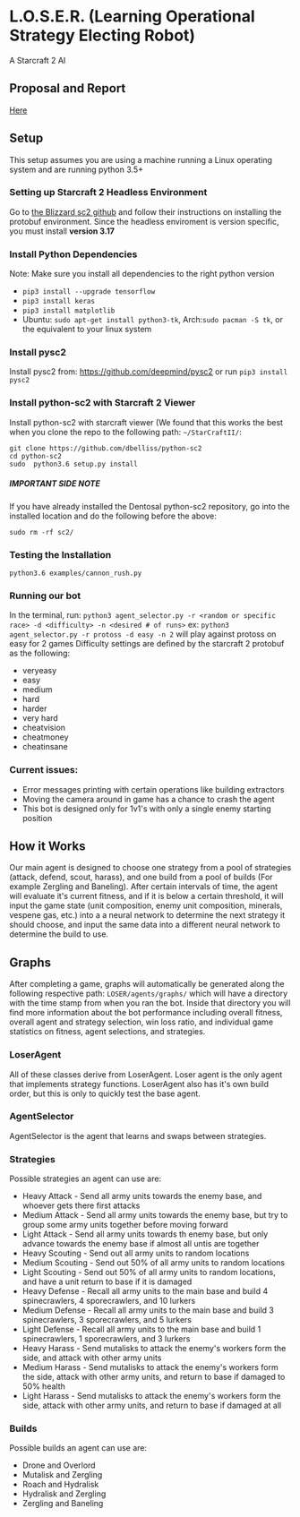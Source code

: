 # L.O.S.E.R. (Learning Operational Strategy Electing Robot)
A Starcraft 2 AI

## Proposal and Report
[Here](./ProjectReport.pdf)

## Setup
This setup assumes you are using a machine running a Linux operating system and are running python 3.5+

### Setting up Starcraft 2 Headless Environment
Go to [the Blizzard sc2 github](https://github.com/Blizzard/s2client-proto) and follow their instructions on installing
the protobuf environment. Since the headless enviroment is version specific, you must install **version 3.17**

### Install Python Dependencies
Note: Make sure you install all dependencies to the right python version

* `pip3 install --upgrade tensorflow`
* `pip3 install keras`
* `pip3 install matplotlib`
* Ubuntu: `sudo apt-get install python3-tk`, Arch:`sudo pacman -S tk`, or the equivalent to your linux system

### Install pysc2
Install pysc2 from: 
https://github.com/deepmind/pysc2
or run
`pip3 install pysc2`

### Install python-sc2 with Starcraft 2 Viewer
Install python-sc2 with starcraft viewer (We found that this works the best when you clone the repo to the following path: `~/StarCraftII/`: 

```
git clone https://github.com/dbelliss/python-sc2
cd python-sc2
sudo  python3.6 setup.py install
```
##### IMPORTANT SIDE NOTE
If you have already installed the Dentosal python-sc2 repository, go into the installed location and do the following before the above:

`sudo rm -rf sc2/`

### Testing the Installation
`python3.6 examples/cannon_rush.py`

### Running our bot
In the terminal, run:
`python3 agent_selector.py -r <random or specific race> -d <difficulty> -n <desired # of runs>`
ex: `python3 agent_selector.py -r protoss -d easy -n 2` will play against protoss on easy for 2 games
Difficulty settings are defined by the starcraft 2 protobuf as the following:

* veryeasy
* easy
* medium
* hard
* harder
* very hard
* cheatvision
* cheatmoney
* cheatinsane



### Current issues:
* Error messages printing with certain operations like building extractors
* Moving the camera around in game has a chance to crash the agent
* This bot is designed only for 1v1's with only a single enemy starting position

## How it Works
Our main agent is designed to choose one strategy from a pool of strategies (attack, defend, scout, harass), and one build from a pool of builds (For example Zergling and Baneling). After certain intervals of time, the agent will evaluate it's current fitness, and if it is below a certain threshold, it will input the game state (unit composition, enemy unit composition, minerals, vespene gas, etc.) into a a neural network to determine the next strategy it should choose, and input the same data into a different neural network to determine the build to use.

## Graphs
After completing a game, graphs will automatically be generated along the following respective path: `LOSER/agents/graphs/` which will have a directory with the time stamp from when you ran the bot. Inside that directory you will find more information about the bot performance including overall fitness, overall agent and strategy selection, win loss ratio, and individual game statistics on fitness, agent selections, and strategies.

### LoserAgent
All of these classes derive from LoserAgent. Loser agent is the only agent that implements strategy functions. LoserAgent also has it's own build order, but this is only to quickly test the base agent.

### AgentSelector
AgentSelector is the agent that learns and swaps between strategies.

### Strategies
Possible strategies an agent can use are:
* Heavy Attack - Send all army units towards the enemy base, and whoever gets there first attacks
* Medium Attack - Send all army units towards the enemy base, but try to group some army units together before moving forward
* Light Attack - Send all army units towards th enemy base, but only advance towards the enemy base if almost all untis are together
* Heavy Scouting - Send out all army units to random locations
* Medium Scouting - Send out 50% of all army units to random locations
* Light Scouting - Send out 50% of all army units to random locations, and have a unit return to base if it is damaged
* Heavy Defense - Recall all army units to the main base and build 4 spinecrawlers, 4 sporecrawlers, and 10 lurkers 
* Medium Defense - Recall all army units to the main base and build 3 spinecrawlers, 3 sporecrawlers, and 5 lurkers 
* Light Defense - Recall all army units to the main base and build 1 spinecrawlers, 1 sporecrawlers, and 3 lurkers 
* Heavy Harass - Send mutalisks to attack the enemy's workers form the side, and attack with other army units
* Medium Harass - Send mutalisks to attack the enemy's workers form the side, attack with other army units, and return to base if damaged to 50% health
* Light Harass - Send mutalisks to attack the enemy's workers form the side, attack with other army units, and return to base if damaged at all

### Builds
Possible builds an agent can use are:
* Drone and Overlord
* Mutalisk and Zergling
* Roach and Hydralisk
* Hydralisk and Zergling
* Zergling and Baneling


